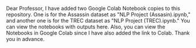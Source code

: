 Dear Professor,
I have added two Google Colab Notebook copies to this repository. One is for the Assassin dataset as "NLP Project (Assasin).ipynb," and another one is for the TREC dataset as "NLP Project (TREC).ipynb." You can view the notebooks with outputs here. Also, you can view the Notebooks in Google Colab since I have also added the link to Colab.
Thank you in advance.
